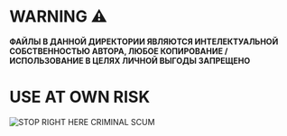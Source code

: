 # WARNING ⚠️

**ФАЙЛЫ В ДАННОЙ ДИРЕКТОРИИ ЯВЛЯЮТСЯ ИНТЕЛЕКТУАЛЬНОЙ СОБСТВЕННОСТЬЮ АВТОРА,
ЛЮБОЕ КОПИРОВАНИЕ / ИСПОЛЬЗОВАНИЕ В ЦЕЛЯХ ЛИЧНОЙ ВЫГОДЫ ЗАПРЕЩЕНО**

# USE AT OWN RISK

![STOP RIGHT HERE CRIMINAL SCUM](https://www.icegif.com/wp-content/uploads/2022/11/icegif-1348.gif)
